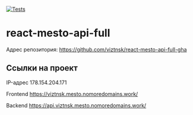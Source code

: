 [![Tests](https://github.com/yandex-praktikum/react-mesto-api-full-gha/actions/workflows/tests.yml/badge.svg)](https://github.com/yandex-praktikum/react-mesto-api-full-gha/actions/workflows/tests.yml)
# react-mesto-api-full

Адрес репозитория: https://github.com/viztnsk/react-mesto-api-full-gha

## Ссылки на проект

IP-адрес 178.154.204.171

Frontend https://viztnsk.mesto.nomoredomains.work/

Backend https://api.viztnsk.mesto.nomoredomains.work/

